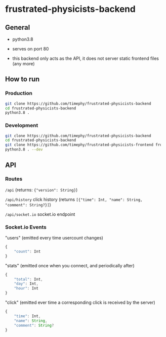 # frustrated-physicists-backend

## General

- python3.8

- serves on port 80

- this backend only acts as the API, it does not server static frontend files (any more)

## How to run

### Production

```bash
git clone https://github.com/timephy/frustrated-physicists-backend
cd frustrated-physicists-backend
python3.8 .
```

### Development

```bash
git clone https://github.com/timephy/frustrated-physicists-backend
cd frustrated-physicists-backend
git clone https://github.com/timephy/frustrated-physicists-frontend frontend
python3.8 . --dev
```

## API

### Routes

`/api` (returns: `{"version": String}`)

`/api/history` click history (returns `[{"time": Int, "name": String, "comment": String?}]`)

`/api/socket.io` socket.io endpoint

### Socket.io Events

"users" (emitted every time usercount changes)

```typescript
{
    "count": Int
}
```

"stats" (emitted once when you connect, and periodically after)

```typescript
{
    "total": Int,
    "day": Int,
    "hour": Int
}
```

"click" (emitted ever time a corresponding click is received by the server)

```typescript
{
    "time": Int,
    "name": String,
    "comment": String?
}
```
